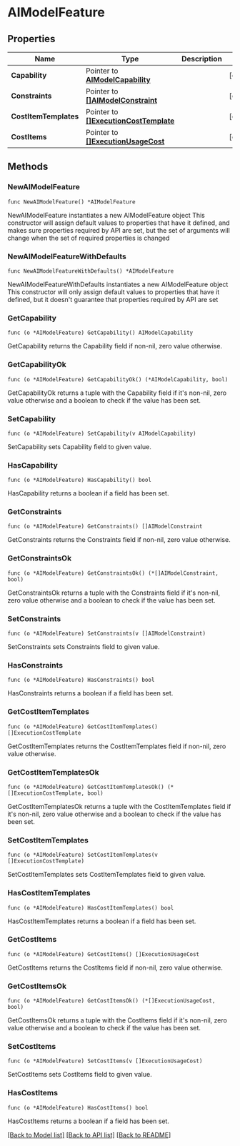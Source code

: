 # AIModelFeature

## Properties

Name | Type | Description | Notes
------------ | ------------- | ------------- | -------------
**Capability** | Pointer to [**AIModelCapability**](AIModelCapability.md) |  | [optional] 
**Constraints** | Pointer to [**[]AIModelConstraint**](AIModelConstraint.md) |  | [optional] 
**CostItemTemplates** | Pointer to [**[]ExecutionCostTemplate**](ExecutionCostTemplate.md) |  | [optional] 
**CostItems** | Pointer to [**[]ExecutionUsageCost**](ExecutionUsageCost.md) |  | [optional] 

## Methods

### NewAIModelFeature

`func NewAIModelFeature() *AIModelFeature`

NewAIModelFeature instantiates a new AIModelFeature object
This constructor will assign default values to properties that have it defined,
and makes sure properties required by API are set, but the set of arguments
will change when the set of required properties is changed

### NewAIModelFeatureWithDefaults

`func NewAIModelFeatureWithDefaults() *AIModelFeature`

NewAIModelFeatureWithDefaults instantiates a new AIModelFeature object
This constructor will only assign default values to properties that have it defined,
but it doesn't guarantee that properties required by API are set

### GetCapability

`func (o *AIModelFeature) GetCapability() AIModelCapability`

GetCapability returns the Capability field if non-nil, zero value otherwise.

### GetCapabilityOk

`func (o *AIModelFeature) GetCapabilityOk() (*AIModelCapability, bool)`

GetCapabilityOk returns a tuple with the Capability field if it's non-nil, zero value otherwise
and a boolean to check if the value has been set.

### SetCapability

`func (o *AIModelFeature) SetCapability(v AIModelCapability)`

SetCapability sets Capability field to given value.

### HasCapability

`func (o *AIModelFeature) HasCapability() bool`

HasCapability returns a boolean if a field has been set.

### GetConstraints

`func (o *AIModelFeature) GetConstraints() []AIModelConstraint`

GetConstraints returns the Constraints field if non-nil, zero value otherwise.

### GetConstraintsOk

`func (o *AIModelFeature) GetConstraintsOk() (*[]AIModelConstraint, bool)`

GetConstraintsOk returns a tuple with the Constraints field if it's non-nil, zero value otherwise
and a boolean to check if the value has been set.

### SetConstraints

`func (o *AIModelFeature) SetConstraints(v []AIModelConstraint)`

SetConstraints sets Constraints field to given value.

### HasConstraints

`func (o *AIModelFeature) HasConstraints() bool`

HasConstraints returns a boolean if a field has been set.

### GetCostItemTemplates

`func (o *AIModelFeature) GetCostItemTemplates() []ExecutionCostTemplate`

GetCostItemTemplates returns the CostItemTemplates field if non-nil, zero value otherwise.

### GetCostItemTemplatesOk

`func (o *AIModelFeature) GetCostItemTemplatesOk() (*[]ExecutionCostTemplate, bool)`

GetCostItemTemplatesOk returns a tuple with the CostItemTemplates field if it's non-nil, zero value otherwise
and a boolean to check if the value has been set.

### SetCostItemTemplates

`func (o *AIModelFeature) SetCostItemTemplates(v []ExecutionCostTemplate)`

SetCostItemTemplates sets CostItemTemplates field to given value.

### HasCostItemTemplates

`func (o *AIModelFeature) HasCostItemTemplates() bool`

HasCostItemTemplates returns a boolean if a field has been set.

### GetCostItems

`func (o *AIModelFeature) GetCostItems() []ExecutionUsageCost`

GetCostItems returns the CostItems field if non-nil, zero value otherwise.

### GetCostItemsOk

`func (o *AIModelFeature) GetCostItemsOk() (*[]ExecutionUsageCost, bool)`

GetCostItemsOk returns a tuple with the CostItems field if it's non-nil, zero value otherwise
and a boolean to check if the value has been set.

### SetCostItems

`func (o *AIModelFeature) SetCostItems(v []ExecutionUsageCost)`

SetCostItems sets CostItems field to given value.

### HasCostItems

`func (o *AIModelFeature) HasCostItems() bool`

HasCostItems returns a boolean if a field has been set.


[[Back to Model list]](../README.md#documentation-for-models) [[Back to API list]](../README.md#documentation-for-api-endpoints) [[Back to README]](../README.md)


